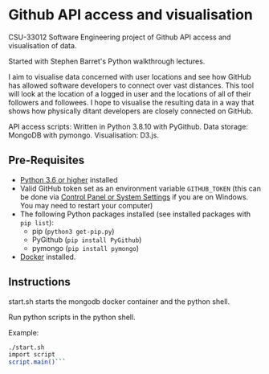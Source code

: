# Github API access and visualisation

CSU-33012 Software Engineering project of Github API access and visualisation of data.

Started with Stephen Barret's Python walkthrough lectures.

I aim to visualise data concerned with user locations and see how GitHub has allowed software developers to connect over vast distances. This tool will look at the location of a logged in user and the locations of all of their followers and followees. I hope to visualise the resulting data in a way that shows how physically ditant developers are closely connected on GitHub.

API access scripts: Written in Python 3.8.10 with PyGithub.
Data storage: MongoDB with pymongo.
Visualisation: D3.js.

## Pre-Requisites

- [Python 3.6 or higher](https://www.python.org/downloads/) installed
- Valid GitHub token set as an environment variable `GITHUB_TOKEN` (this can be done via [Control Panel or System Settings](https://imgur.com/a/CQjLpfk) if you are on Windows. You may need to restart your computer)
- The following Python packages installed (see installed packages with `pip list`):
  - pip (`python3 get-pip.py`)
  - PyGithub (`pip install PyGithub`)
  - pymongo (`pip install pymongo`)
- [Docker](https://www.docker.com/products/docker-desktop) installed.

## Instructions

start.sh starts the mongodb docker container and the python shell.

Run python scripts in the python shell.

Example:

```bash
./start.sh
import script
script.main()```
